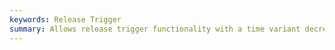 ```yaml
---
keywords: Release Trigger
summary: Allows release trigger functionality with a time variant decrease of the velocity. 
---
```

